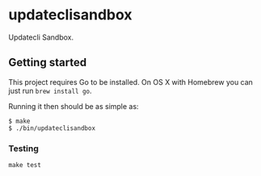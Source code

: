 # updateclisandbox

Updatecli Sandbox.

## Getting started

This project requires Go to be installed. On OS X with Homebrew you can just run `brew install go`.

Running it then should be as simple as:

```console
$ make
$ ./bin/updateclisandbox
```

### Testing

``make test``